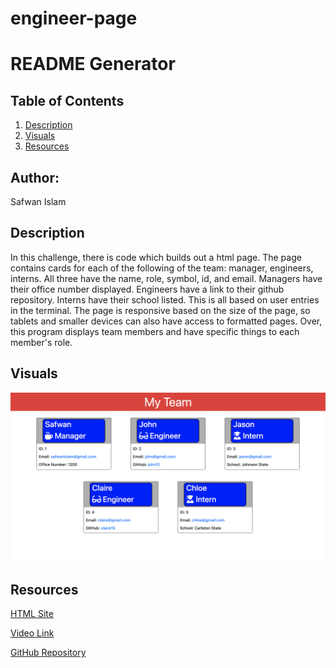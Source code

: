 # engineer-page
# README Generator

## Table of Contents 
1. [Description](#description)
2. [Visuals](#visuals)
3. [Resources](#resources)

## Author:

Safwan Islam

## Description
In this challenge, there is code which builds out a html page. The page contains cards for each of the following of the team: manager, engineers, interns. All three have the name, role, symbol, id, and email. Managers have their office number displayed. Engineers have a link to their github repository. Interns have their school listed. This is all based on user entries in the terminal. The page is responsive based on the size of the page, so tablets and smaller devices can also have access to formatted pages. Over, this program displays team members and have specific things to each member's role.


## Visuals
![Previewed](./Page.png)


## Resources
[HTML Site](https://raw.githubusercontent.com/saislam10/engineer-page/main/output/output.html)

[Video Link](https://drive.google.com/file/d/1vIAdpJ3VV05yj0IuYMygDHAmrNXqE_q1/view)

[GitHub Repository](https://github.com/saislam10/engineer-page)